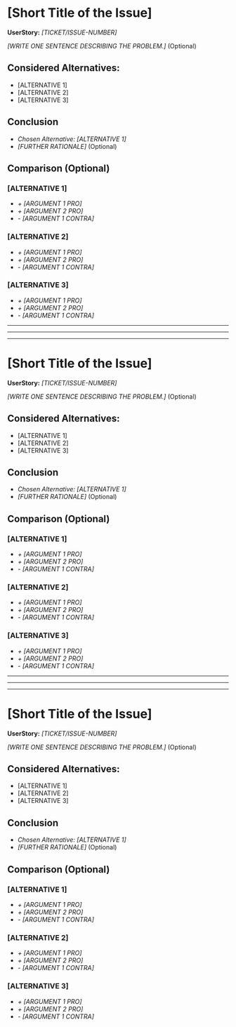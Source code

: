 # [Short Title of the Issue]
**UserStory:** *[TICKET/ISSUE-NUMBER]*

*[WRITE ONE SENTENCE DESCRIBING THE PROBLEM.]* (Optional)

## Considered Alternatives:
* [ALTERNATIVE 1]
* [ALTERNATIVE 2]
* [ALTERNATIVE 3]

## Conclusion
* *Chosen Alternative: [ALTERNATIVE 1]*
* *[FURTHER RATIONALE]* (Optional)

## Comparison (Optional)
### [ALTERNATIVE 1]
* *+ [ARGUMENT 1 PRO]*
* *+ [ARGUMENT 2 PRO]*
* *- [ARGUMENT 1 CONTRA]*

### [ALTERNATIVE 2]
* *+ [ARGUMENT 1 PRO]*
* *+ [ARGUMENT 2 PRO]*
* *- [ARGUMENT 1 CONTRA]*

### [ALTERNATIVE 3]
* *+ [ARGUMENT 1 PRO]*
* *+ [ARGUMENT 2 PRO]*
* *- [ARGUMENT 1 CONTRA]*

------------------------------------------------------------------------
------------------------------------------------------------------------
------------------------------------------------------------------------

# [Short Title of the Issue]
**UserStory:** *[TICKET/ISSUE-NUMBER]*

*[WRITE ONE SENTENCE DESCRIBING THE PROBLEM.]* (Optional)

## Considered Alternatives:
* [ALTERNATIVE 1]
* [ALTERNATIVE 2]
* [ALTERNATIVE 3]

## Conclusion
* *Chosen Alternative: [ALTERNATIVE 1]*
* *[FURTHER RATIONALE]* (Optional)

## Comparison (Optional)
### [ALTERNATIVE 1]
* *+ [ARGUMENT 1 PRO]*
* *+ [ARGUMENT 2 PRO]*
* *- [ARGUMENT 1 CONTRA]*

### [ALTERNATIVE 2]
* *+ [ARGUMENT 1 PRO]*
* *+ [ARGUMENT 2 PRO]*
* *- [ARGUMENT 1 CONTRA]*

### [ALTERNATIVE 3]
* *+ [ARGUMENT 1 PRO]*
* *+ [ARGUMENT 2 PRO]*
* *- [ARGUMENT 1 CONTRA]*

------------------------------------------------------------------------
------------------------------------------------------------------------
------------------------------------------------------------------------

# [Short Title of the Issue]
**UserStory:** *[TICKET/ISSUE-NUMBER]*

*[WRITE ONE SENTENCE DESCRIBING THE PROBLEM.]* (Optional)

## Considered Alternatives:
* [ALTERNATIVE 1]
* [ALTERNATIVE 2]
* [ALTERNATIVE 3]

## Conclusion
* *Chosen Alternative: [ALTERNATIVE 1]*
* *[FURTHER RATIONALE]* (Optional)

## Comparison (Optional)
### [ALTERNATIVE 1]
* *+ [ARGUMENT 1 PRO]*
* *+ [ARGUMENT 2 PRO]*
* *- [ARGUMENT 1 CONTRA]*

### [ALTERNATIVE 2]
* *+ [ARGUMENT 1 PRO]*
* *+ [ARGUMENT 2 PRO]*
* *- [ARGUMENT 1 CONTRA]*

### [ALTERNATIVE 3]
* *+ [ARGUMENT 1 PRO]*
* *+ [ARGUMENT 2 PRO]*
* *- [ARGUMENT 1 CONTRA]*